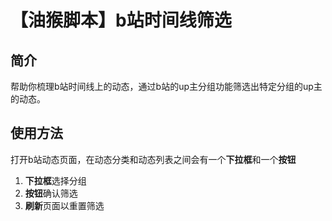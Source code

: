 # 【油猴脚本】b站时间线筛选

## 简介
帮助你梳理b站时间线上的动态，通过b站的up主分组功能筛选出特定分组的up主的动态。

## 使用方法
打开b站动态页面，在动态分类和动态列表之间会有一个**下拉框**和一个**按钮**
1. **下拉框**选择分组
2. **按钮**确认筛选
3. **刷新**页面以重置筛选